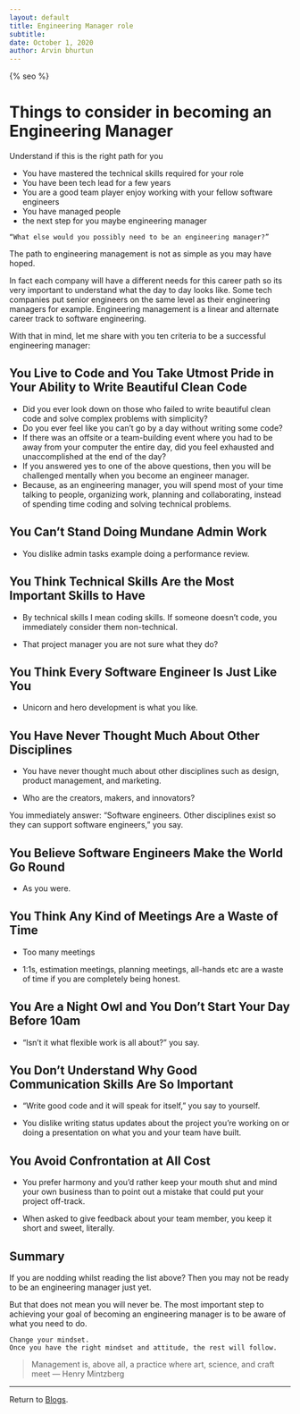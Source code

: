 ```yaml
---
layout: default
title: Engineering Manager role
subtitle:
date: October 1, 2020
author: Arvin bhurtun
---
```

{% seo %}

# Things to consider in becoming an Engineering Manager

Understand if this is the right path for you

- You have mastered the technical skills required for your role 
- You have been tech lead for a few years
- You are a good team player enjoy working with your fellow software engineers
- You have managed people
- the next step for you maybe engineering manager

```
“What else would you possibly need to be an engineering manager?”
```

The path to engineering management is not as simple as you may have hoped. 

In fact each company will have a different needs for this career path so its very important to understand what the day to day looks like.
Some tech companies put senior engineers on the same level as their engineering managers for example. 
Engineering management is a linear and alternate career track to software engineering.

With that in mind, let me share with you ten criteria to be a successful engineering manager:

## You Live to Code and You Take Utmost Pride in Your Ability to Write Beautiful Clean Code

- Did you ever look down on those who failed to write beautiful clean code and solve complex problems with simplicity? 
- Do you ever feel like you can’t go by a day without writing some code?
- If there was an offsite or a team-building event where you had to be away from your computer the entire day, did you feel exhausted and unaccomplished at the end of the day?
- If you answered yes to one of the above questions, then you will be challenged mentally when you become an engineer manager.
- Because, as an engineering manager, you will spend most of your time talking to people, organizing work, planning and collaborating, instead of spending time coding and solving technical problems.

## You Can’t Stand Doing Mundane Admin Work

- You dislike admin tasks example doing a performance review.

## You Think Technical Skills Are the Most Important Skills to Have

- By technical skills I mean coding skills. If someone doesn’t code, you immediately consider them non-technical.

- That project manager you are not sure what they do?

## You Think Every Software Engineer Is Just Like You

- Unicorn and hero development is what you like.

## You Have Never Thought Much About Other Disciplines

- You have never thought much about other disciplines such as design, product management, and marketing.

- Who are the creators, makers, and innovators? 

You immediately answer: “Software engineers. Other disciplines exist so they can support software engineers,” you say.

## You Believe Software Engineers Make the World Go Round

- As you were.

## You Think Any Kind of Meetings Are a Waste of Time

- Too many meetings

- 1:1s, estimation meetings, planning meetings, all-hands etc are a waste of time if you are completely being honest.

## You Are a Night Owl and You Don’t Start Your Day Before 10am

- “Isn’t it what flexible work is all about?” you say.

## You Don’t Understand Why Good Communication Skills Are So Important

- “Write good code and it will speak for itself,” you say to yourself.

- You dislike writing status updates about the project you’re working on or doing a presentation on what you and your team have built.

## You Avoid Confrontation at All Cost

- You prefer harmony and you’d rather keep your mouth shut and mind your own business than to point out a mistake that could put your project off-track.

- When asked to give feedback about your team member, you keep it short and sweet, literally.

## Summary 

If you are nodding whilst reading the list above? Then you may not be ready to be an engineering manager just yet.

But that does not mean you will never be. The most important step to achieving your goal of becoming an engineering manager is to be aware of what you need to do.

```
Change your mindset. 
Once you have the right mindset and attitude, the rest will follow.
```

> Management is, above all, a practice where art, science, and craft meet — Henry Mintzberg


---

Return to [Blogs](../index.md).
